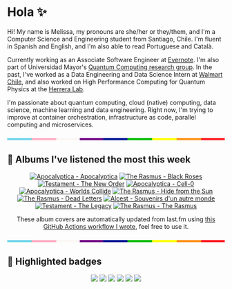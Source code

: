 # Hola ✨
Hi! My name is Melissa, my pronouns are she/her or they/them, and I'm a Computer Science and Engineering student from Santiago, Chile. I'm fluent in Spanish and English, and I'm also able to read Portuguese and Català.

Currently working as an Associate Software Engineer at [Evernote](https://evernote.com/). I'm also part of Universidad Mayor's [Quantum Computing research group](https://www.diariomayor.cl/ciencia-um/docentes-y-estudiantes-crean-el-primer-grupo-de-computacion-cuantica-u-mayor.html). In the past, I've worked as a Data Engineering and Data Science Intern at [Walmart Chile](https://github.com/walmartdigital/), and also worked on High Performance Computing for Quantum Physics at the [Herrera Lab](http://fherreralab.com/).

I'm passionate about quantum computing, cloud (native) computing, data science, machine learning and data engineering. Right now, I'm trying to improve at container orchestration, infrastructure as code, parallel computing and microservices.

<img src="hr.png" width="100%" height="5px">

## 🎵 Albums I've listened the most this week
<!-- lastfm -->
<p align="center"><a href="https://www.last.fm/music/Apocalyptica/Apocalyptica"><img src="https://lastfm.freetls.fastly.net/i/u/64s/3c850bbbc8b586dcd4dbc7c6fef329d9.jpg" title="Apocalyptica - Apocalyptica"></a> <a href="https://www.last.fm/music/The+Rasmus/Black+Roses"><img src="https://lastfm.freetls.fastly.net/i/u/64s/242e4d67cd6a4d4ea15beef186379548.png" title="The Rasmus - Black Roses"></a> <a href="https://www.last.fm/music/Testament/The+New+Order"><img src="https://lastfm.freetls.fastly.net/i/u/64s/f15467dee28005fe2169317d6c5973be.jpg" title="Testament - The New Order"></a> <a href="https://www.last.fm/music/Apocalyptica/Cell-0"><img src="https://lastfm.freetls.fastly.net/i/u/64s/34ec98069632859e49a2f9d8492f6d79.jpg" title="Apocalyptica - Cell-0"></a> <a href="https://www.last.fm/music/Apocalyptica/Worlds+Collide"><img src="https://lastfm.freetls.fastly.net/i/u/64s/426b7b1472994bdc86f129178afd9c39.jpg" title="Apocalyptica - Worlds Collide"></a> <a href="https://www.last.fm/music/The+Rasmus/Hide+from+the+Sun"><img src="https://lastfm.freetls.fastly.net/i/u/64s/2624ca521fc7420c8047c12b3b2eec0b.png" title="The Rasmus - Hide from the Sun"></a> <a href="https://www.last.fm/music/The+Rasmus/Dead+Letters"><img src="https://lastfm.freetls.fastly.net/i/u/64s/9f0714a59508d27c0ca151b05fa3cdce.jpg" title="The Rasmus - Dead Letters"></a> <a href="https://www.last.fm/music/Alcest/Souvenirs+d%27un+autre+monde"><img src="https://lastfm.freetls.fastly.net/i/u/64s/f21e1571f83b48f2c8fbb3a6e495e365.png" title="Alcest - Souvenirs d'un autre monde"></a> <a href="https://www.last.fm/music/Testament/The+Legacy"><img src="https://lastfm.freetls.fastly.net/i/u/64s/ab2d3de3da75bb0758c06fa69a734fd1.jpg" title="Testament - The Legacy"></a> <a href="https://www.last.fm/music/The+Rasmus/The+Rasmus"><img src="https://lastfm.freetls.fastly.net/i/u/64s/0184b71cdcad4cd3ab7321f5a3c98eb1.png" title="The Rasmus - The Rasmus"></a> </p>

<p align="center">These album covers are automatically updated from last.fm using <a href="https://github.com/marketplace/actions/lastfm-to-markdown">this GitHub Actions workflow I wrote</a>, feel free to use it.</p>

<img src="hr.png" width="100%" height="5px">

## 🏅 Highlighted badges
<p align="center" style="vertical-align:middle;">
  <a href="https://www.credly.com/badges/c8caff74-4c34-4211-affe-8bd7692771c8"><img src="https://images.credly.com/size/100x100/images/cf9b772d-7cf9-4c11-9aa7-46ab006f0ce6/IBM_Quantum_Challenge_2021_Achievement_V2.png"></a>
  <a href="https://www.credly.com/badges/52a4021b-34e6-413d-a4bd-cc29d3a686f6"><img src="https://images.credly.com/size/100x100/images/28944969-813a-43b9-944f-7910111ce764/Professional_Certificate_-_Data_Science.png"></a>
  <a href="https://www.credly.com/badges/cfeca386-7b9d-487f-8e2b-b3cfa069c734"><img src="https://images.credly.com/size/100x100/images/ac4daa48-1924-4dc5-80cf-ede5a08bac51/Data_Science_Foundations_Specialization.png"></a>
  <a href="https://www.credly.com/badges/0372a945-8a67-4d57-9643-b46b8dbf2fa6"><img src="https://images.credly.com/size/100x100/images/4a5f4849-54ae-461f-97ad-cb9c9a04eb63/Adv_Data_Science_Specialization.png"></a>
  <a href="https://www.credly.com/badges/348acaad-19d1-4f5a-8a6f-145d80dca3dc"><img src="https://images.credly.com/size/100x100/images/1dee8dee-d779-462e-9fd4-df5119546349/Build_Smart_on_Kubernetes_World_Tour.png"></a>
  <a href="https://google.qwiklabs.com/public_profiles/9fac59c2-c0f1-4b5c-b207-47c9cd7d6072"><img src="https://cdn.qwiklabs.com/GHzcYBb00JYUF9Rgf3D9A4inwRHYnFtISMvcRlb%2FClU%3D" width="100px"></a>
</p>
